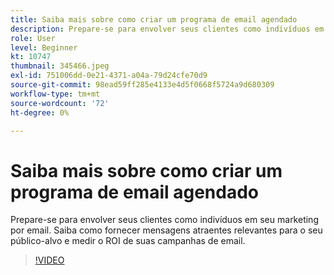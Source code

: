 ```yaml
---
title: Saiba mais sobre como criar um programa de email agendado
description: Prepare-se para envolver seus clientes como indivíduos em seu marketing por email. Saiba como fornecer mensagens atraentes relevantes para o seu público-alvo e medir o ROI de suas campanhas de email.
role: User
level: Beginner
kt: 10747
thumbnail: 345466.jpeg
exl-id: 751006dd-0e21-4371-a04a-79d24cfe70d9
source-git-commit: 98ead59ff285e4133e4d5f0668f5724a9d680309
workflow-type: tm+mt
source-wordcount: '72'
ht-degree: 0%

---
```


# Saiba mais sobre como criar um programa de email agendado

Prepare-se para envolver seus clientes como indivíduos em seu marketing por email. Saiba como fornecer mensagens atraentes relevantes para o seu público-alvo e medir o ROI de suas campanhas de email.

>[!VIDEO](https://video.tv.adobe.com/v/345466/?quality=12&learn=on)
